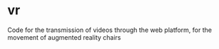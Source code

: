# vr
Code for the transmission of videos through the web platform, for the movement of augmented reality chairs
